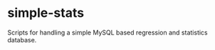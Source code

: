 simple-stats
============

Scripts for handling a simple MySQL based regression and statistics database.